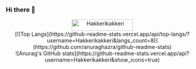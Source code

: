 ### Hi there 👋

<div align="center">
    <img width="160" height="30" src="https://komarev.com/ghpvc/?username=Hakkerikakkeri&style=for-the-badge&color=3079ff" alt="Hakkerikakkeri" />
</div>

<div align="center">
[![Top Langs](https://github-readme-stats.vercel.app/api/top-langs/?username=Hakkerikakkeri&langs_count=8)](https://github.com/anuraghazra/github-readme-stats)
</div>

<div align="center">
![Anurag's GitHub stats](https://github-readme-stats.vercel.app/api?username=Hakkerikakkeri&show_icons=true)
</div>
